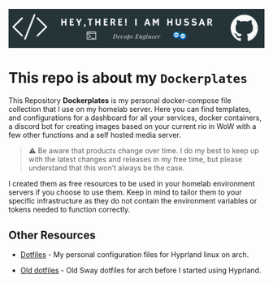 ![Header](./img/hussar-header-image.png)
# This repo is about my `Dockerplates`

This Repository **Dockerplates** is my personal docker-compose file collection that I use on my homelab server. Here you can find templates, and configurations for a dashboard for all your services, docker containers, a discord bot for creating images based on your current rio in WoW with a few other functions and a self hosted media server.

> :warning: Be aware that products change over time. I do my best to keep up with the latest changes and releases in my free time, but please understand that this won’t always be the case.

I created them as free resources to be used in your homelab environment servers if you choose to use them. Keep in mind to tailor them to your specific infrastructure as they do not contain the environment variables or tokens needed to function correctly.

## Other Resources

- [Dotfiles](https://github.com/somedayitwillend/hyprland_dotfiles) - My personal configuration files for Hyprland linux on arch.

- [Old dotfiles](https://github.com/somedayitwillend/sway-dotfiles) - Old Sway dotfiles for arch before I started using Hyprland.
